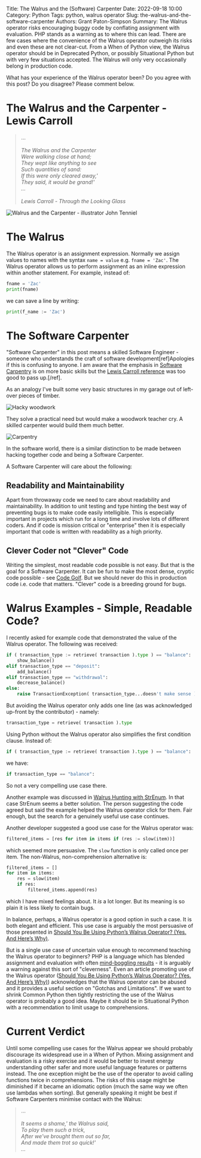 Title: The Walrus and the (Software) Carpenter
Date: 2022-09-18 10:00
Category: Python
Tags: python, walrus operator
Slug: the-walrus-and-the-software-carpenter
Authors: Grant Paton-Simpson
Summary: The Walrus operator risks encouraging buggy code by conflating assignment with evaluation. PHP stands as a warning as to where this can lead. There are few cases where the convenience of the Walrus operator outweigh its risks and even these are not clear-cut. From a When of Python view, the Walrus operator should be in Deprecated Python, or possibly Situational Python but with very few situations accepted. The Walrus will only very occasionally belong in production code.

What has your experience of the Walrus operator been? Do you agree with this post? Do you disagree? Please comment below.

The Walrus and the Carpenter - Lewis Carroll
============================================

> ...
*<br><br>The Walrus and the Carpenter
<br>    Were walking close at hand;
<br>They wept like anything to see
<br>    Such quantities of sand:
<br>If this were only cleared away,'
<br>    They said, it would be grand!'
<br>...
<br><br>Lewis Carroll - Through the Looking Glass*

![Walrus and the Carpenter - illustrator John Tenniel](images/walrus_and_carpenter.jpg)

The Walrus
==========

The Walrus operator is an assignment expression. Normally we assign values to names with the syntax `name = value` e.g. `fname = 'Zac'`. The Walrus operator allows us to perform assignment as an inline expression within another statement. For example, instead of:

```python
fname = 'Zac'
print(fname)
```
we can save a line by writing:

```python
print(f_name := 'Zac')
```

The Software Carpenter
======================

"Software Carpenter" in this post means a skilled Software Engineer - someone who understands the craft of software development[ref]Apologies if this is confusing to anyone. I am aware that the emphasis in [Software Carpentry](https://www.software.ac.uk/programmes-events/carpentries/software-carpentry) is on more basic skills but the [Lewis Carroll reference](https://www.poetryfoundation.org/poems/43914/the-walrus-and-the-carpenter-56d222cbc80a9) was too good to pass up.[/ref].

As an analogy I've built some very basic structures in my garage out of left-over pieces of timber.

![Hacky woodwork](images/hacky_woodwork.jpg)

They solve a practical need but would make a woodwork teacher cry. A skilled carpenter would build them much better.

![Carpentry](images/carpentry.jpg)

In the software world, there is a similar distinction to be made between hacking together code and being a Software Carpenter.

A Software Carpenter will care about the following:

Readability and Maintainability
-------------------------------

Apart from throwaway code we need to care about readability and maintainability. In addition to unit testing and type hinting the best way of preventing bugs is to make code easily intelligible. This is especially important in projects which run for a long time and involve lots of different coders. And if code is mission critical or "enterprise" then it is especially important that code is written with readability as a high priority.

Clever Coder not "Clever" Code
------------------------------

Writing the simplest, most readable code possible is not easy. But that is the goal for a Software Carpenter. It can be fun to make the most dense, cryptic code possible - see [Code Golf](https://code.golf/). But we should never do this in production code i.e. code that matters. "Clever" code is a breeding ground for bugs.

Walrus Examples - Simple, Readable Code?
========================================

I recently asked for example code that demonstrated the value of the Walrus operator. The following was received:

```python
if ( transaction_type := retrieve( transaction ).type ) == "balance":
    show_balance()
elif transaction_type == "deposit":
    add_balance()
elif transaction_type == "withdrawal":
    decrease_balance()
else:
    raise TransactionException( transaction_type...doesn't make sense )
```

But avoiding the Walrus operator only adds one line (as was acknowledged up-front by the contributor) - namely:

```python
transaction_type = retrieve( transaction ).type
```

Using Python without the Walrus operator also simplifies the first condition clause. Instead of:

```python
if ( transaction_type := retrieve( transaction ).type ) == "balance":
```

we have:

```python
if transaction_type == "balance":
```

So not a very compelling use case there.

Another example was discussed in [Walrus Hunting with StrEnum](https://when-of-python.github.io/blog/walrus-hunting-with-strenum.html). In that case StrEnum seems a better solution. The person suggesting the code agreed but said the example helped the Walrus operator click for them. Fair enough, but the search for a genuinely useful use case continues.

Another developer suggested a good use case for the Walrus operator was:

```python
filtered_items = [res for item in items if (res := slow(item))]
```

which seemed more persuasive. The `slow` function is only called once per item. The non-Walrus, non-comprehension alternative is:

```python
filtered_items = []
for item in items:
    res = slow(item)
    if res:
        filtered_items.append(res)
```

which I have mixed feelings about. It *is* a lot longer. But its meaning is so plain it is less likely to contain bugs.

In balance, perhaps, a Walrus operator is a good option in such a case. It is both elegant and efficient. This use case is arguably the most persuasive of those presented in [Should You Be Using Python’s Walrus Operator? (Yes. And Here’s Why)](https://scribe.rip/should-you-be-using-pythons-walrus-operator-yes-and-here-s-why-36297be16907).

But is a single use case of uncertain value enough to recommend teaching the Walrus operator to beginners? PHP is a language which has blended assignment and evaluation with often [mind-boggling results](https://www.php.net/manual/en/language.operators.logical.php) - it is arguably a warning against this sort of "cleverness". Even an article promoting use of the Walrus operator ([Should You Be Using Python’s Walrus Operator? (Yes. And Here’s Why)](https://scribe.rip/should-you-be-using-pythons-walrus-operator-yes-and-here-s-why-36297be16907)) acknowledges that the Walrus operator can be abused and it provides a useful section on "Gotchas and Limitations". If we want to shrink Common Python then tightly restricting the use of the Walrus operator is probably a good idea. Maybe it should be in Situational Python with a recommendation to limit usage to comprehensions.

Current Verdict
===============

Until some compelling use cases for the Walrus appear we should probably discourage its widespread use in a When of Python. Mixing assignment and evaluation is a risky exercise and it would be better to invest energy understanding other safer and more useful language features or patterns instead. The one exception might be the use of the operator to avoid calling functions twice in comprehensions. The risks of this usage might be diminished if it became an idiomatic option (much the same way we often use lambdas when sorting). But generally speaking it might be best if Software Carpenters minimise contact with the Walrus:

> ...
*<br><br>It seems a shame,' the Walrus said,
<br>      To play them such a trick,
<br>After we've brought them out so far,
<br>      And made them trot so quick!'
<br>...*
